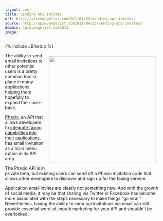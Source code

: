 ```yaml
---
layout: post
title: Sending API Invites
url: http://apievangelist.com2011/04/23/sending-api-invites/
source: http://apievangelist.com2011/04/23/sending-api-invites/
domain: apievangelist.com2011
image: 
---
```

{% include JB/setup %}
<a href="http://www.phaxio.com/"><img style="padding: 10px;" src="http://kinlane-productions.s3.amazonaws.com/api-evangelist/api-invites.png" alt="" width="350" align="right" /></a>The ability to send email invitations to other potential users is a pretty common tool in place in many applications, helping them hopefully to expand their user-base.<p></p>
<a title="Phaxio" href="http://www.phaxio.com/">Phaxio</a>, an API that allows developers to <a title="integrating faxing capabilities into application" href="http://www.phaxio.com/">integrate faxing capabilities into their applications</a>, has  email invitation as a main menu option in its API area.<p></p>
The Phaxio API is in private beta, but existing users can send off a Phaxio invitation code that allows other developers to discover and sign up for the faxing service.<p></p>
Application email invites are clearly not something new.  And with the growth of social media, it may be that sharing via Twitter or Facebook has become more associated with the steps necessary to make things "go viral."  Nevertheless, having the ability to send out invitations via email can still provide essential word-of-mouth marketing for your API and shouldn't be overlooked.
